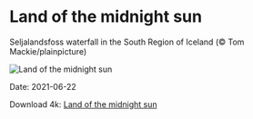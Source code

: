 # Land of the midnight sun

Seljalandsfoss waterfall in the South Region of Iceland (© Tom Mackie/plainpicture)

![Land of the midnight sun](https://bing.com/th?id=OHR.SouthCoast_EN-US4824290612_UHD.jpg&rf=LaDigue_UHD.jpg&pid=hp&w=1024&h=576)

Date: 2021-06-22

Download 4k: [Land of the midnight sun](https://bing.com/th?id=OHR.SouthCoast_EN-US4824290612_UHD.jpg&rf=LaDigue_UHD.jpg&pid=hp&w=3840&h=2160)

